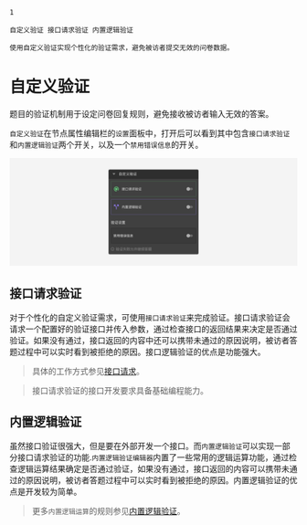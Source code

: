 ```index
1
```
```tag
自定义验证 接口请求验证 内置逻辑验证
```
```summary
使用自定义验证实现个性化的验证需求，避免被访者提交无效的问卷数据。
```
# 自定义验证

题目的验证机制用于设定问卷回复规则，避免接收被访者输入无效的答案。

`自定义验证`在节点属性编辑栏的`设置`面板中，打开后可以看到其中包含`接口请求验证`和`内置逻辑验证`两个开关，以及一个`禁用错误信息`的开关。

<img src='./assets/01customValidation/custom-validation.png'>

## 接口请求验证
对于个性化的自定义验证需求，可使用`接口请求验证`来完成验证。接口请求验证会请求一个配置好的验证接口并传入参数，通过检查接口的返回结果来决定是否通过验证。如果没有通过，接口返回的内容中还可以携带未通过的原因说明，被访者答题过程中可以实时看到被拒绝的原因。接口逻辑验证的优点是功能强大。

> 具体的工作方式参见[接口请求](../14customValidation/02requestValidation.md)。

> 接口请求验证的接口开发要求具备基础编程能力。

## 内置逻辑验证
虽然接口验证很强大，但是要在外部开发一个接口。而`内置逻辑验证`可以实现一部分接口请求验证的功能.`内置逻辑验证编辑器`内置了一些常用的逻辑运算功能，通过检查逻辑运算结果确定是否通过验证，如果没有通过，接口返回的内容可以携带未通过的原因说明，被访者答题过程中可以实时看到被拒绝的原因。内置逻辑验证的优点是开发较为简单。

> 更多`内置逻辑运算`的规则参见[内置逻辑验证](../14customValidation/03build-inLogicValidation.md)。


